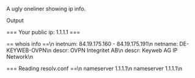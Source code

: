 A ugly oneliner showing ip info.

Output

=== Your public ip: 1.1.1.1 ===

== whois info ==\n
inetnum:        84.19.175.160 - 84.19.175.191\n
netname:        DE-KEYWEB-OVPN\n
descr:          OVPN Integritet AB\n
descr:          Keyweb AG IP Network\n

=== Reading resolv.conf ==\n
nameserver 1.1.1.1\n
nameserver 1.1.1.1\n


